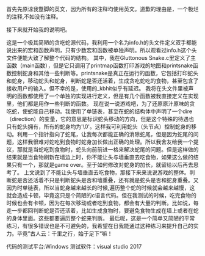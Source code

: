 首先先原谅我蹩脚的英文，因为所有的注释均使用英文。道歉的理由是，一个极烂的注释,不如没有注释。

接下来就开始我的说明吧。

这是一个极其简陋的贪吃蛇源代码，我利用一个名为info.h的头文件定义双手都能说出来的宏和函数声明，只有少数宏和函数被单独声明。所以观看过info.h这个头文件便能大致了解整个代码的结构。
其中，我在Gluttonous Snake.c里定义了主函数（main函数），但是它只调用了printmap函数打印游戏的地图和printsnake函数控制蛇身和其他一些判断等。printsnake是真正在运行的函数，它包括打印蛇头和蛇身，移动蛇头和蛇身，判断蛇是否还活着，生成贪吃蛇吃的食物，甚至包含了接收用户的输入。但不幸的是，使用的_kbhit似乎有延迟。
我将在头文件里被声明的函数都使用了一个单独的实现进行定义，但是有几个函数被我直接定义在实现里，他们都是用作一些判断的函数。
现在说一说游戏吧，为了还原原汁原味的贪吃蛇，使蛇能自己移动。我使用了单链表，甚至在蛇的结构体中声明了一个dire（direction）的变量，它的意思是标识蛇头移动的方向，但是这个特殊的待遇也只有蛇头拥有，所有的蛇身均为'\0'。这样我可利用蛇头（头节点）控制蛇身的移动。利用一个指针指向了蛇尾，让我每次都能正确的消除蛇尾，但是因为蛇尾的问题，这样我很难对蛇吃到食物时蛇身加长做出正确的处理。所以我舍友给我一个提议，那就是当蛇吃到食物时，蛇头向前前进一格来解决蛇尾的问题。但是这样做的结果就是当食物刷新在墙边上时，你不能让头与墙垂直去吃食物，如果这么做的结果只有一个，那就是game over。至于如何修改对蛇身的加长，就留给以后再去思考了。
上文说到了不能让头与墙垂直去吃食物，那接下来来说说游戏的整体。判断蛇是否还活着不只是判断蛇头是否和墙重叠，还有就是蛇头是否和蛇身重叠。又因为时单链表，所以当蛇身越来越长的时候,遍历整个蛇的时候就会越来越慢，这就会造成卡顿，毕竟这只是个简陋的c语言代码。但在我测试的时候，吃完食物的时候也会有卡顿，因为在每次移动或者吃到食物，都会有大量的判断。比如说，每走一步都回判断蛇是否还活着，比如生成食物时，要避免食物生成在墙上或者在蛇的身体里面。这些都要遍历整个蛇来判断。
最后呢，这是一个简单又简陋的平常练习，有很多错误也是不可避免的，我希望在日我能通过这种练习来提升自己的实力。毕竟”古人云：千里之行，始于足下“嘛！

代码的测试平台:Windows         测试软件：visual studio 2017




